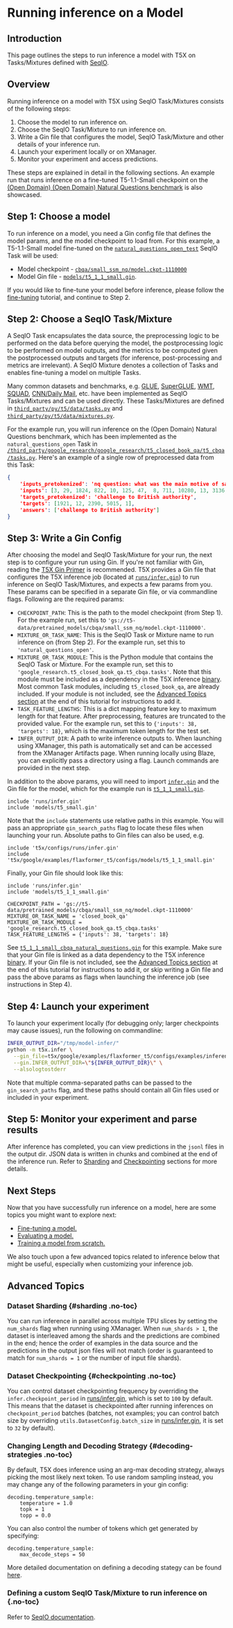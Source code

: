 # Running inference on a Model


## Introduction

This page outlines the steps to run inference a model with T5X on Tasks/Mixtures
defined with [SeqIO](https://github.com/google/seqio/blob/main/README.md).

## Overview

Running inference on a model with T5X using SeqIO Task/Mixtures consists of the
following steps:

1.  Choose the model to run inference on.
1.  Choose the SeqIO Task/Mixture to run inference on.
1.  Write a Gin file that configures the model, SeqIO Task/Mixture and other
    details of your inference run.
1.  Launch your experiment locally or on XManager.
1.  Monitor your experiment and access predictions.

These steps are explained in detail in the following sections. An example run
that runs inference on a fine-tuned T5-1.1-Small checkpoint on the
[(Open Domain) (Open Domain) Natural Questions benchmark](https://ai.google.com/research/NaturalQuestions/)
is also showcased.

## Step 1: Choose a model

To run inference on a model, you need a Gin config file that defines the model
params, and the model checkpoint to load from. For this example, a T5-1.1-Small
model fine-tuned on the
[`natural_questions_open_test`](https://github.com/google-research/google-research/tree/master/t5_closed_book_qa/t5_cbqa/tasks.py?l=141&rcl=370261021)
SeqIO Task will be used:

+   Model checkpoint -
    [`cbqa/small_ssm_nq/model.ckpt-1110000`](https://console.cloud.google.com/storage/browser/t5-data/pretrained_models/cbqa/small_ssm_nq/)
+   Model Gin file -
    [`models/t5_1_1_small.gin`](https://github.com/google-research/t5x/blob/main/t5x/google/examples/flaxformer_t5/configs/models/t5_1_1_small.gin).

If you would like to fine-tune your model before inference, please follow the
[fine-tuning](finetune.md) tutorial, and continue to Step 2.

## Step 2: Choose a SeqIO Task/Mixture

A SeqIO Task encapsulates the data source, the preprocessing logic to be
performed on the data before querying the model, the postprocessing logic to be
performed on model outputs, and the metrics to be computed given the
postprocessed outputs and targets (for inference, post-processing and metrics
are irrelevant). A SeqIO Mixture denotes a collection of Tasks and enables
fine-tuning a model on multiple Tasks.

Many common datasets and benchmarks, e.g. [GLUE](https://gluebenchmark.com/),
[SuperGLUE](https://super.gluebenchmark.com/),
[WMT](https://www.tensorflow.org/datasets/catalog/wmt_t2t_translate),
[SQUAD](https://rajpurkar.github.io/SQuAD-explorer/),
[CNN/Daily Mail](https://github.com/abisee/cnn-dailymail), etc. have been
implemented as SeqIO Tasks/Mixtures and can be used directly. These
Tasks/Mixtures are defined in
[`third_party/py/t5/data/tasks.py`](https://github.com/google-research/text-to-text-transfer-transformer/tree/main/t5/data/tasks.py)
and
[`third_party/py/t5/data/mixtures.py`](https://github.com/google-research/text-to-text-transfer-transformer/tree/main/t5/data/mixtures.py).

For the example run, you will run inference on the (Open Domain) Natural
Questions benchmark, which has been implemented as the `natural_questions_open`
Task in
[`/third_party/google_research/google_research/t5_closed_book_qa/t5_cbqa/tasks.py`](https://github.com/google-research/google-research/tree/master/t5_closed_book_qa/t5_cbqa/tasks.py?l=98&rcl=370261021).
Here's an example of a single row of preprocessed data from this Task:

```json
{
    'inputs_pretokenized': 'nq question: what was the main motive of salt march',
    'inputs': [3, 29, 1824, 822, 10, 125, 47,  8, 711, 10280, 13, 3136, 10556, 1]
    'targets_pretokenized': 'challenge to British authority',
    'targets': [1921, 12, 2390, 5015, 1],
    'answers': ['challenge to British authority']
}
```

## Step 3: Write a Gin Config

After choosing the model and SeqIO Task/Mixture for your run, the next step is
to configure your run using Gin. If you're not familiar with Gin, reading the
[T5X Gin Primer](gin.md) is recommended. T5X provides a Gin file that configures
the T5X inference job (located at
[`runs/infer.gin`](https://github.com/google-research/t5x/blob/main/t5x/configs/runs/infer.gin)) to
run inference on SeqIO Task/Mixtures, and expects a few params from you. These
params can be specified in a separate Gin file, or via commandline flags.
Following are the required params:

+   `CHECKPOINT_PATH`: This is the path to the model checkpoint (from Step 1).
    For the example run, set this to
    `'gs://t5-data/pretrained_models/cbqa/small_ssm_nq/model.ckpt-1110000'`.
+   `MIXTURE_OR_TASK_NAME`: This is the SeqIO Task or Mixture name to run
    inference on (from Step 2). For the example run, set this to
    `'natural_questions_open'`.
+   `MIXTURE_OR_TASK_MODULE`: This is the Python module that contains the SeqIO
    Task or Mixture. For the example run, set this to
    `'google_research.t5_closed_book_qa.t5_cbqa.tasks'`.
    Note that this module must be included as a dependency in the T5X inference
    [binary](https://github.com/google-research/t5x/blob/main/t5x/BUILD;l=74;rcl=398627055). Most
    common Task modules, including `t5_closed_book_qa`, are already included. If
    your module is not included, see the
    [Advanced Topics section](#custom-t5x-binaries) at the end of this tutorial
    for instructions to add it.
+   `TASK_FEATURE_LENGTHS`: This is a dict mapping feature key to maximum length
    for that feature. After preprocessing, features are truncated to the
    provided value. For the example run, set this to `{'inputs': 38, 'targets':
    18}`, which is the maximum token length for the test set.
+   `INFER_OUTPUT_DIR`: A path to write inference outputs to. When launching
    using XManager, this path is automatically set and can be accessed from the
    XManager Artifacts page. When running locally using Blaze, you can
    explicitly pass a directory using a flag. Launch commands are provided in
    the next step.

In addition to the above params, you will need to import
[`infer.gin`](https://github.com/google-research/t5x/blob/main/t5x/configs/runs/infer.gin) and the
Gin file for the model, which for the example run is
[`t5_1_1_small.gin`](https://github.com/google-research/t5x/blob/main/t5x/google/examples/flaxformer_t5/configs/models/t5_1_1_small.gin).

```gin
include 'runs/infer.gin'
include 'models/t5_small.gin'
```

Note that the `include` statements use relative paths in this example. You will
pass an appropriate `gin_search_paths` flag to locate these files when launching
your run. Absolute paths to Gin files can also be used, e.g.

```gin
include 't5x/configs/runs/infer.gin'
include 't5x/google/examples/flaxformer_t5/configs/models/t5_1_1_small.gin'
```

Finally, your Gin file should look like this:

```gin
include 'runs/infer.gin'
include 'models/t5_1_1_small.gin'

CHECKPOINT_PATH = 'gs://t5-data/pretrained_models/cbqa/small_ssm_nq/model.ckpt-1110000'
MIXTURE_OR_TASK_NAME = 'closed_book_qa'
MIXTURE_OR_TASK_MODULE = 'google_research.t5_closed_book_qa.t5_cbqa.tasks'
TASK_FEATURE_LENGTHS = {'inputs': 38, 'targets': 18}
```

See
[`t5_1_1_small_cbqa_natural_questions.gin`](https://github.com/google-research/t5x/blob/main/t5x/google/examples/flaxformer_t5/configs/examples/inference/t5_1_1_small_cbqa_natural_questions.gin)
for this example. Make sure that your Gin file is linked as a data dependency to
the T5X inference
[binary](https://github.com/google-research/t5x/blob/main/t5x/BUILD;l=74;rcl=398627055). If your
Gin file is not included, see the
[Advanced Topics section](#custom-t5x-binaries) at the end of this tutorial for
instructions to add it, or skip writing a Gin file and pass the above params as
flags when launching the inference job (see instructions in Step 4).

## Step 4: Launch your experiment

To launch your experiment locally (for debugging only; larger checkpoints may
cause issues), run the following on commandline:

```sh
INFER_OUTPUT_DIR="/tmp/model-infer/"
python -m t5x.infer \
  --gin_file=t5x/google/examples/flaxformer_t5/configs/examples/inference/t5_1_1_small_cbqa_natural_questions.gin \
  --gin.INFER_OUTPUT_DIR=\"${INFER_OUTPUT_DIR}\" \
  --alsologtostderr
```

Note that multiple comma-separated paths can be passed to the `gin_search_paths`
flag, and these paths should contain all Gin files used or included in your
experiment.


## Step 5: Monitor your experiment and parse results


After inference has completed, you can view predictions in the `jsonl` files in
the output dir. JSON data is written in chunks and combined at the end of the
inference run. Refer to [Sharding](#sharding) and
[Checkpointing](#checkpointing) sections for more details.

## Next Steps

Now that you have successfully run inference on a model, here are some topics
you might want to explore next:

+   [Fine-tuning a model.](finetune)
+   [Evaluating a model.](eval)
+   [Training a model from scratch.](pretrain)

We also touch upon a few advanced topics related to inference below that might
be useful, especially when customizing your inference job.

## Advanced Topics

### Dataset Sharding {#sharding .no-toc}

You can run inference in parallel across multiple TPU slices by setting the
`num_shards` flag when running using XManager. When `num_shards > 1`, the
dataset is interleaved among the shards and the predictions are combined in the
end; hence the order of examples in the data source and the predictions in the
output json files will not match (order is guaranteed to match for `num_shards =
1` or the number of input file shards).

### Dataset Checkpointing {#checkpointing .no-toc}

You can control dataset checkpointing frequency by overriding the
`infer.checkpoint_period` in
[runs/infer.gin](https://github.com/google-research/t5x/blob/main/t5x/configs/runs/infer.gin),
which is set to `100` by default. This means that the dataset is checkpointed
after running inferences on `checkpoint_period` batches (batches, not examples;
you can control batch size by overriding `utils.DatasetConfig.batch_size` in
[runs/infer.gin](https://github.com/google-research/t5x/blob/main/t5x/configs/runs/infer.gin), it
is set to `32` by default).

### Changing Length and Decoding Strategy {#decoding-strategies .no-toc}

By default, T5X does inference using an arg-max decoding strategy, always
picking the most likely next token. To use random sampling instead, you may
change any of the following parameters in your gin config:

```gin
decoding.temperature_sample:
    temperature = 1.0
    topk = 1
    topp = 0.0
```

You can also control the number of tokens which get generated by specifying:

```gin
decoding.temperature_sample:
    max_decode_steps = 50
```

More detailed documentation on defining a decoding stategy can be found
[here](https://github.com/google-research/t5x/blob/main/docs/usage.md/decoding).


### Defining a custom SeqIO Task/Mixture to run inference on {.no-toc}

Refer to [SeqIO documentation](https://github.com/google/seqio/blob/main/README.md).
